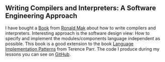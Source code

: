 ## Writing Compilers and Interpreters: A Software Engineering Approach

I have bought a [Book][1] from [Ronald  Mak][2] about how to write compilers and
interpreters. Interesting approach  is the software design view:  How to specify
and  implement the  modules/components  language independent  as possible.  This
book is a good extension to  the book [Language Implementation Patterns][3] from
Terence Parr. The code I produce during my lessons you can see on [GitHub][4].

[1]: http://www.amazon.de/Writing-Compilers-Interpreters-Software-Engineering/dp/0470177071
[2]: http://www.apropos-logic.com/
[3]: http://pragprog.com/book/tpdsl/language-implementation-patterns
[4]: https://github.com/Weltraumschaf/cay-the